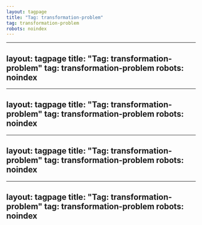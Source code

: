 ```yaml
---
layout: tagpage
title: "Tag: transformation-problem"
tag: transformation-problem
robots: noindex
---
```

---
layout: tagpage
title: "Tag: transformation-problem"
tag: transformation-problem
robots: noindex
---
---
layout: tagpage
title: "Tag: transformation-problem"
tag: transformation-problem
robots: noindex
---
---
layout: tagpage
title: "Tag: transformation-problem"
tag: transformation-problem
robots: noindex
---
---
layout: tagpage
title: "Tag: transformation-problem"
tag: transformation-problem
robots: noindex
---

